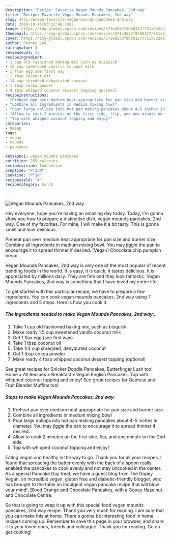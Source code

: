 ```yaml
---
description: "Recipe: Favorite Vegan Mounds Pancakes, 2nd way"
title: "Recipe: Favorite Vegan Mounds Pancakes, 2nd way"
slug: 4751-recipe-favorite-vegan-mounds-pancakes-2nd-way
date: 2019-10-15T03:22:48.198Z
image: https://img-global.cpcdn.com/recipes/571ed533f8b60127/751x532cq70/vegan-mounds-pancakes-2nd-way-recipe-main-photo.jpg
thumbnail: https://img-global.cpcdn.com/recipes/571ed533f8b60127/751x532cq70/vegan-mounds-pancakes-2nd-way-recipe-main-photo.jpg
cover: https://img-global.cpcdn.com/recipes/571ed533f8b60127/751x532cq70/vegan-mounds-pancakes-2nd-way-recipe-main-photo.jpg
author: Rodney Lee
ratingvalue: 3
reviewcount: 13
recipeingredient:
- 1 cup old fashioned baking mix such as bisquick
- 15 cup sweetened vanilla coconut milk
- 1 flax egg see first way
- 1 tbsp coconut oil
- 14 cup shredded dehydrated coconut
- 1 tbsp cocoa powder
- 4 tbsp whipped coconut dessert topping optional
recipeinstructions:
- "Preheat pan over medium heat appropriate for pan size and burner size."
- "Combine all ingredients in medium mixing bowl"
- "Pour large dollops into hot pan making pancakes about 4-5 inches in diameter. You may jiggle the pan to encourage it to spread thinner if desired."
- "Allow to cook 2 minutes on the first side, flip, and one minute on the 2nd side"
- "Top with whipped coconut topping and enjoy!"
categories:
- Resep
tags:
- vegan
- mounds
- pancakes

katakunci: vegan mounds pancakes
nutrition: 259 calories
recipecuisine: Indonesian
preptime: "PT23M"
cooktime: "PT1H"
recipeyield: "4"
recipecategory: Lunch

---
```



![Vegan Mounds Pancakes, 2nd way](https://img-global.cpcdn.com/recipes/571ed533f8b60127/751x532cq70/vegan-mounds-pancakes-2nd-way-recipe-main-photo.jpg)

Hey everyone, hope you're having an amazing day today. Today, I'm gonna show you how to prepare a distinctive dish, vegan mounds pancakes, 2nd way. One of my favorites. For mine, I will make it a bit tasty. This is gonna smell and look delicious.

Preheat pan over medium heat appropriate for pan size and burner size. Combine all ingredients in medium mixing bowl. You may jiggle the pan to encourage it to spread thinner if desired. [Vegan] Chocolate chip pumpkin bread.

Vegan Mounds Pancakes, 2nd way is only one of the most popular of recent trending foods in the world. It is easy, it is quick, it tastes delicious. It is appreciated by millions daily. They are fine and they look fantastic. Vegan Mounds Pancakes, 2nd way is something that I have loved my entire life.


To get started with this particular recipe, we have to prepare a few ingredients. You can cook vegan mounds pancakes, 2nd way using 7 ingredients and 5 steps. Here is how you cook it.

##### The ingredients needed to make Vegan Mounds Pancakes, 2nd way::

1. Take 1 cup old fashioned baking mix, such as bisquick
1. Make ready 1.5 cup sweetened vanilla coconut milk
1. Get 1 flax egg (see first way)
1. Take 1 tbsp coconut oil
1. Take 1/4 cup shredded, dehydrated coconut
1. Get 1 tbsp cocoa powder
1. Make ready 4 tbsp whipped coconut dessert topping (optional)


See great recipes for Snicker Doodle Pancakes, Butterfinger Lush too! Home » All Recipes » Breakfast » Vegan English Pancakes. Top with whipped coconut topping and enjoy! See great recipes for Oatmeal and Fruit Blender Muffins too! 

##### Steps to make Vegan Mounds Pancakes, 2nd way:

1. Preheat pan over medium heat appropriate for pan size and burner size.
1. Combine all ingredients in medium mixing bowl
1. Pour large dollops into hot pan making pancakes about 4-5 inches in diameter. You may jiggle the pan to encourage it to spread thinner if desired.
1. Allow to cook 2 minutes on the first side, flip, and one minute on the 2nd side
1. Top with whipped coconut topping and enjoy!


Eating vegan and healthy is the way to go. Thank you for all your recipes. I found that spreading the batter evenly with the back of a spoon really enabled the pancakes to cook evenly and not stay uncooked in the center. As a special Pancake Day treat, we have a guest blog from The Dopey Vegan, an incredible vegan, gluten free and diabetic-friendly blogger, who has brought to the table an indulgent vegan pancake recipe that will blow your mind!. Blood Orange and Chocolate Pancakes, with a Gooey Hazelnut and Chocolate Centre. 

So that is going to wrap it up with this special food vegan mounds pancakes, 2nd way recipe. Thank you very much for reading. I am sure that you can make this at home. There's gonna be interesting food in home recipes coming up. Remember to save this page in your browser, and share it to your loved ones, friends and colleague. Thank you for reading. Go on get cooking!
